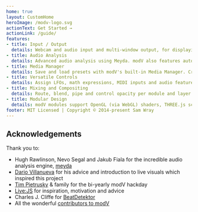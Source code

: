 ```yaml
---
home: true
layout: CustomHome
heroImage: /modv-logo.svg
actionText: Get Started →
actionLink: /guide/
features:
- title: Input / Output
  details: Webcam and audio input and multi-window output, for displaying on multiple displays.
- title: Audio Analysis
  details: Advanced audio analysis using Meyda. modV also features automatic BPM detection and tap tempo.
- title: Media Manager
  details: Save and load presets with modV's built-in Media Manager. Create projects for presets, images, videos, GIFs, color palettes and more!
- title: Versatile Controls
  details: Assign LFOs, math expressions, MIDI inputs and audio features to controls. All assignments can be saved into presets.
- title: Mixing and Compositing
  details: Route, blend, pipe and control opacity per module and layer. Easily re-arrange modules or layers via drag and drop UI.
- title: Modular Design
  details: modV modules support OpenGL (via WebGL) shaders, THREE.js scenes, ISF files and Canvas2D JavaScript. Using Vue.js as a base, modV has an extremely versatile plugin system.
footer: MIT Licensed | Copyright © 2014-present Sam Wray
---
```


## Acknowledgements
Thank you to:

* Hugh Rawlinson, Nevo Segal and Jakub Fiala for the incredible audio analysis engine, [meyda](https://github.com/hughrawlinson/meyda)
* [Dario Villanueva](http://alolo.co) for his advice and introduction to live visuals which inspired this project
* [Tim Pietrusky](http://timpietrusky.com/) & family for the bi-yearly modV hackday
* [Live:JS](http://livejs.network/) for inspiration, motivation and advice
* Charles J. Cliffe for [BeatDetektor](https://github.com/cjcliffe/beatdetektor)
* All the wonderful [contributors to modV](https://github.com/2xAA/modV/graphs/contributors)
